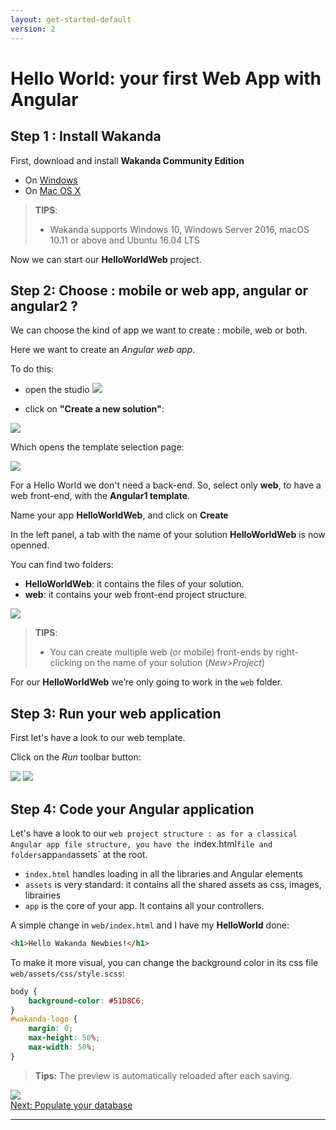 ```yaml
---
layout: get-started-default
version: 2
---
```


# Hello World: your first Web App with Angular

## Step 1 : Install Wakanda

First, download and install **Wakanda Community Edition**

- On [Windows](https://github.com/Wakanda/wakanda-digital-app-factory/releases/download/v2.0.3/wakanda-community-all_2.0.3_x64.msi "download")
- On [Mac OS X](https://github.com/Wakanda/wakanda-digital-app-factory/releases/download/v2.0.3/wakanda-community-all_2.0.3_x64.dmg "download")


> **TIPS**: 
> - Wakanda supports Windows 10, Windows Server 2016, macOS 10.11 or above and Ubuntu 16.04 LTS

Now we can start our **HelloWorldWeb** project.  

## Step 2: Choose : mobile or web app, angular or angular2 ?

We can choose the kind of app we want to create : mobile, web or both.

Here we want to create an *Angular web app*.

To do this: 

- open the studio <img src="../img/iconWakanda.png"/>

- click on **"Create a new solution"**:

<img src="../img/hp2-initial.png"/>

Which opens the template selection page:  

<img src="../img/hww2-template-selection-ng1.png"/>

For a Hello World we don't need a back-end. So, select only **web**, to have a web front-end, with the **Angular1 template**.

Name your app **HelloWorldWeb**, and click on **Create**

In the left panel, a tab with the name of your solution **HelloWorldWeb** is now openned.

You can find two folders:
- **HelloWorldWeb**: it contains the files of your solution.
- **web**: it contains your web front-end project structure.

<img src="../img/hww2-file-structure-ng1.png"/>  

> **TIPS**:  
> - You can create multiple web (or mobile) front-ends by right-clicking on the name of your solution (_New_>_Project_)

For our **HelloWorldWeb** we’re only going to work in the `web` folder.


## Step 3: Run your web application

First let's have a look to our web template.

Click on the _Run_ toolbar button:

<img src="../img/hww2-run-button-ng1.png"/>

<img src="../img/hww2-run-template-ng1.png"/>



## Step 4: Code your Angular application

Let's have a look to our `web project structure : as for a classical Angular app file structure, you have the `index.html` file and folders `app` and `assets` at the root.

- `index.html` handles loading in all the libraries and Angular elements
- `assets` is very standard: it contains all the shared assets as css, images, librairies
- `app` is the core of your app. It contains all your controllers.

A simple change in `web/index.html` and I have my **HelloWorld** done:
```html
<h1>Hello Wakanda Newbies!</h1>
```
To make it more visual, you can change the background color in its css file `web/assets/css/style.scss`:

```css
body {
    background-color: #51D8C6;
}
#wakanda-logo {
    margin: 0;
    max-height: 50%;
    max-width: 50%;
}
```

> **Tips:** The preview is automatically reloaded after each saving.

<img src="../img/hww2-run-helloworld-ng1.png"/>


<div class="navigation-step">
  <a class="btn next-button" href="populate-database.html">Next: Populate your database <i class="icon-chevron-right"></i></a>
</div>

---


